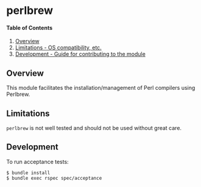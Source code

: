 # perlbrew

#### Table of Contents

1. [Overview](#overview)
2. [Limitations - OS compatibility, etc.](#limitations)
3. [Development - Guide for contributing to the module](#development)

## Overview

This module facilitates the installation/management of Perl compilers using
Perlbrew.

## Limitations

`perlbrew` is not well tested and should not be used without great care.

## Development

To run acceptance tests:

```
$ bundle install
$ bundle exec rspec spec/acceptance
```
